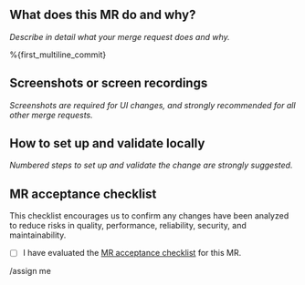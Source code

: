 ## What does this MR do and why?

_Describe in detail what your merge request does and why._

<!--
Please keep this description updated with any discussion that takes place so
that reviewers can understand your intent. Keeping the description updated is
especially important if they didn't participate in the discussion.
-->

%{first_multiline_commit}

## Screenshots or screen recordings

_Screenshots are required for UI changes, and strongly recommended for all other merge requests._

<!--
Please include any relevant screenshots or screen recordings that will assist
reviewers and future readers. If you need help visually verifying the change,
please leave a comment and ping a GitLab reviewer, maintainer, or MR coach.
-->

## How to set up and validate locally

_Numbered steps to set up and validate the change are strongly suggested._

<!--
Example below:

1. Enable the invite modal
   ```ruby
   Feature.enable(:invite_members_group_modal)
   ```
1. In rails console enable the experiment fully
   ```ruby
   Feature.enable(:member_areas_of_focus)
   ```
1. Visit any group or project member pages such as `http://127.0.0.1:3000/groups/flightjs/-/group_members`
1. Click the `invite members` button.
-->

## MR acceptance checklist

This checklist encourages us to confirm any changes have been analyzed to reduce risks in quality, performance, reliability, security, and maintainability.

* [ ] I have evaluated the [MR acceptance checklist](https://docs.gitlab.com/ee/development/code_review.html#acceptance-checklist) for this MR.

<!-- template sourced from https://gitlab.com/gitlab-org/gitlab/-/blob/master/.gitlab/merge_request_templates/Default.md -->

/assign me
